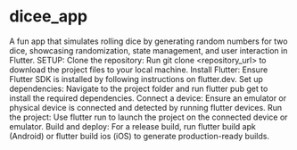 # dicee_app
A fun app that simulates rolling dice by generating random numbers for two dice, showcasing randomization, state management, and user interaction in Flutter.
SETUP:
Clone the repository: Run git clone <repository_url> to download the project files to your local machine.
Install Flutter: Ensure Flutter SDK is installed by following instructions on flutter.dev.
Set up dependencies: Navigate to the project folder and run flutter pub get to install the required dependencies.
Connect a device: Ensure an emulator or physical device is connected and detected by running flutter devices.
Run the project: Use flutter run to launch the project on the connected device or emulator.
Build and deploy: For a release build, run flutter build apk (Android) or flutter build ios (iOS) to generate production-ready builds.

